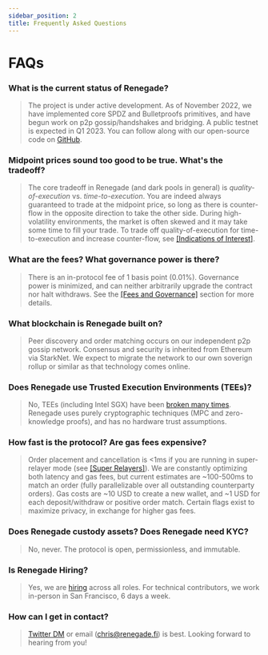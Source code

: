```yaml
---
sidebar_position: 2
title: Frequently Asked Questions
---
```


# FAQs

### What is the current status of Renegade?
> The project is under active development. As of November 2022, we have
> implemented core SPDZ and Bulletproofs primitives, and have begun work on p2p
> gossip/handshakes and bridging. A public testnet is expected in Q1 2023. You
> can follow along with our open-source code on
> [GitHub](https://github.com/renegade-fi).

### Midpoint prices sound too good to be true. What's the tradeoff?
> The core tradeoff in Renegade (and dark pools in general) is
> *quality-of-execution* vs. *time-to-execution*. You are indeed always
> guaranteed to trade at the midpoint price, so long as there is counter-flow in
> the opposite direction to take the other side. During high-volatility
> environments, the market is often skewed and it may take some time to fill your
> trade. To trade off quality-of-execution for time-to-execution and increase
> counter-flow, see [[Indications of Interest]](/advanced-concepts/ioi).

### What are the fees? What governance power is there?
> There is an in-protocol fee of 1 basis point (0.01%). Governance power is
> minimized, and can neither arbitrarily upgrade the contract nor halt withdraws.
> See the [[Fees and Governance]](/basic-concepts/fees-and-governance) section for
> more details.

### What blockchain is Renegade built on?
> Peer discovery and order matching occurs on our independent p2p gossip network.
> Consensus and security is inherited from Ethereum via StarkNet. We expect to
> migrate the network to our own soverign rollup or similar as that technology
> comes online.

### Does Renegade use Trusted Execution Environments (TEEs)?
> No, TEEs (including Intel SGX) have been [broken many
> times](https://arstechnica.com/information-technology/2022/08/architectural-bug-in-some-intel-cpus-is-more-bad-news-for-sgx-users/).
> Renegade uses purely cryptographic techniques (MPC and zero-knowledge proofs),
> and has no hardware trust assumptions.

### How fast is the protocol? Are gas fees expensive?
> Order placement and cancellation is <1ms if you are running in super-relayer
> mode (see [[Super Relayers]](/advanced-concepts/super-relayers)). We are
> constantly optimizing both latency and gas fees, but current estimates are
> ~100-500ms to match an order (fully parallelizable over all outstanding
> counterparty orders). Gas costs are ~10 USD to create a new wallet, and ~1 USD
> for each deposit/withdraw or positive order match. Certain flags exist to
> maximize privacy, in exchange for higher gas fees.

### Does Renegade custody assets? Does Renegade need KYC?
> No, never. The protocol is open, permissionless, and immutable.

### Is Renegade Hiring?
> Yes, we are [hiring](https://jobs.renegade.fi) across all roles. For technical
> contributors, we work in-person in San Francisco, 6 days a week.

### How can I get in contact?
> [Twitter DM](https://twitter.com/renegade_fi) or email (chris@renegade.fi) is
> best. Looking forward to hearing from you!

